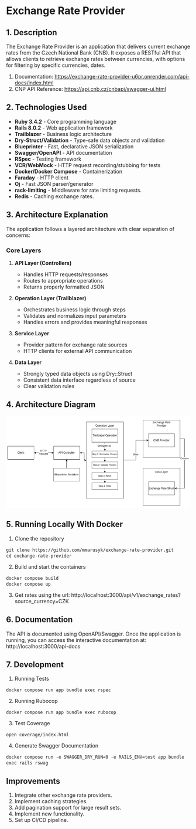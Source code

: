 # Exchange Rate Provider

## 1. Description

The Exchange Rate Provider is an application that delivers current exchange rates from the Czech National Bank (CNB). It exposes a RESTful API that allows clients to retrieve exchange rates between currencies, with options for filtering by specific currencies, dates.

1. Documentation: https://exchange-rate-provider-u6pr.onrender.com/api-docs/index.html
2. CNP API Reference: https://api.cnb.cz/cnbapi/swagger-ui.html

## 2. Technologies Used

- **Ruby 3.4.2** - Core programming language
- **Rails 8.0.2** - Web application framework
- **Trailblazer** - Business logic architecture
- **Dry-Struct/Validation** - Type-safe data objects and validation
- **Blueprinter** - Fast, declarative JSON serialization
- **Swagger/OpenAPI** - API documentation
- **RSpec** - Testing framework
- **VCR/WebMock** - HTTP request recording/stubbing for tests
- **Docker/Docker Compose** - Containerization
- **Faraday** - HTTP client
- **Oj** - Fast JSON parser/generator
- **rack-limiting** - Middleware for rate limiting requests.
- **Redis** - Caching exchange rates.

## 3. Architecture Explanation

The application follows a layered architecture with clear separation of concerns:

### Core Layers

1. **API Layer (Controllers)**
   - Handles HTTP requests/responses
   - Routes to appropriate operations
   - Returns properly formatted JSON

2. **Operation Layer (Trailblazer)**
   - Orchestrates business logic through steps
   - Validates and normalizes input parameters
   - Handles errors and provides meaningful responses

3. **Service Layer**
   - Provider pattern for exchange rate sources
   - HTTP clients for external API communication

4. **Data Layer**
   - Strongly typed data objects using Dry::Struct
   - Consistent data interface regardless of source
   - Clear validation rules

## 4. Architecture Diagram

![Architecture Diagram](docs/assets/architecture.png)

## 5. Running Locally With Docker

1. Clone the repository

```
git clone https://github.com/mmarusyk/exchange-rate-provider.git
cd exchange-rate-provider
```

2. Build and start the containers

```
docker compose build
docker compose up
```

3. Get rates using the url: http://localhost:3000/api/v1/exchange_rates?source_currency=CZK

## 6. Documentation

The API is documented using OpenAPI/Swagger. Once the application is running, you can access the interactive documentation at:  http://localhost:3000/api-docs


## 7. Development

1. Running Tests

```
docker compose run app bundle exec rspec
```

2. Running Rubocop

```
docker compose run app bundle exec rubocop
```

3. Test Coverage

```
open coverage/index.html
```

4. Generate Swagger Documentation

```
docker compose run -e SWAGGER_DRY_RUN=0 -e RAILS_ENV=test app bundle exec rails rswag
```

## Improvements

1. Integrate other exchange rate providers.
2. Implement caching strategies.
3. Add pagination support for large result sets.
4. Implement new functionality.
5. Set up CI/CD pipeline.
